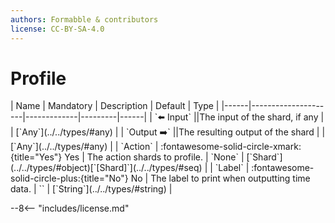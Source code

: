 ```yaml
---
authors: Formabble & contributors
license: CC-BY-SA-4.0
---
```



# Profile

<div class="sh-parameters" markdown="1">
| Name | Mandatory | Description | Default | Type |
|------|---------------------|-------------|---------|------|
| `⬅️ Input` ||The input of the shard, if any | | [`Any`](../../types/#any) |
| `Output ➡️` ||The resulting output of the shard | | [`Any`](../../types/#any) |
| `Action` | :fontawesome-solid-circle-xmark:{title="Yes"} Yes  | The action shards to profile. | `None` | [`Shard`](../../types/#object)[`[Shard]`](../../types/#seq) |
| `Label` | :fontawesome-solid-circle-plus:{title="No"} No  | The label to print when outputting time data. | `<no label>` | [`String`](../../types/#string) |

</div>



--8<-- "includes/license.md"

